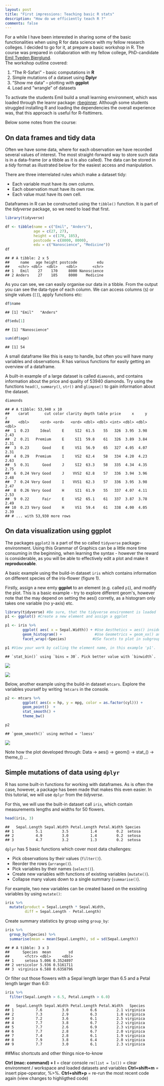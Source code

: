 ```yaml
---
layout: post
title: "First impressions: Teaching basic R stats"
description: "How do we efficiently teach R ?"
comments: false
---
```


For a while I have been interested in sharing some of the basic functionalities when using R for data science with my fellow research colleges. I decided to go for it, at prepare a basic workshop in R. The course was prepared in collaboration with my fellow college, PhD-candidate [Emil Tveden Bjerglund](https://github.com/emiltb).
<br>
The workshop outline covered:

1. ”The R-Safari” - basic computations in **R**
2. Simple mutations of a dataset using **Dplyr**
3. ”Show me data” – plotting with **ggplot**
4. Load and ”wrangle” of datasets

To activate the students Emil build a small learning environment, which was loaded through the learnr package: [rbeginner](https://github.com/emiltb/rbeginner). Although some students struggled installing R and loading the dependencies the overall experience was, that this approach is useful for R-fisttimers.

Below some notes from the course:

## On data frames and tidy data
Often we have some data, where for each observation we have recorded several values of interest. The most straight-forward way to store such data is in a data-frame (or a tibble as it is also called). The data can be stored in a *tidy* format as illustrated below for the easiest access and manipulation.

There are three interrelated rules which make a dataset tidy:

* Each variable must have its own column.
* Each observation must have its own row.
* Each value must have its own cell.

Dataframes in R can be constructed using the `tibble()` function. It is part of the *tidyverse* package, so we need to load that first.


```r
library(tidyverse)

df <- tibble(name = c("Emil", "Anders"),
             age = c(27, 27),
             height = c(170, 185),
             postcode = c(8000, 8000),
             edu = c("Nanoscience", "Medicine"))
df
```

```
## # A tibble: 2 x 5
##     name   age height postcode         edu
##    <chr> <dbl>  <dbl>    <dbl>       <chr>
## 1   Emil    27    170     8000 Nanoscience
## 2 Anders    27    185     8000    Medicine
```

As you can see, we can easily organise our data in a tibble. From the output you can see the data-type of each column. We can access columns (`$`) or single values (`[]`), apply functions etc:


```r
df$name
```

```
## [1] "Emil"   "Anders"
```

```r
df$edu[1]
```

```
## [1] "Nanoscience"
```

```r
sum(df$age)
```

```
## [1] 54
```

A small dataframe like this is easy to handle, but often you will have many variables and observations. R has various functions for easily getting an overview of a dataframe.

A built-in example of a large dataset is called `diamonds`, and contains information about the price and quality of 53940 diamonds. Try using the functions `head()`, `summary()`, `str()` and `glimpse()` to gain information about the dataset.


```r
diamonds
```

```
## # A tibble: 53,940 x 10
##    carat       cut color clarity depth table price     x     y     z
##    <dbl>     <ord> <ord>   <ord> <dbl> <dbl> <int> <dbl> <dbl> <dbl>
##  1  0.23     Ideal     E     SI2  61.5    55   326  3.95  3.98  2.43
##  2  0.21   Premium     E     SI1  59.8    61   326  3.89  3.84  2.31
##  3  0.23      Good     E     VS1  56.9    65   327  4.05  4.07  2.31
##  4  0.29   Premium     I     VS2  62.4    58   334  4.20  4.23  2.63
##  5  0.31      Good     J     SI2  63.3    58   335  4.34  4.35  2.75
##  6  0.24 Very Good     J    VVS2  62.8    57   336  3.94  3.96  2.48
##  7  0.24 Very Good     I    VVS1  62.3    57   336  3.95  3.98  2.47
##  8  0.26 Very Good     H     SI1  61.9    55   337  4.07  4.11  2.53
##  9  0.22      Fair     E     VS2  65.1    61   337  3.87  3.78  2.49
## 10  0.23 Very Good     H     VS1  59.4    61   338  4.00  4.05  2.39
## # ... with 53,930 more rows
```

## On data visualization using ggplot
The packages `ggplot2` is a part of the so called `tidyverse` package-environment. Using this Grammar of Graphics can be a little more time consuming in the beginning, when learning the syntax - however the reward is considerable, as you will be able to effectively edit a plot and make it **reproduceable**.

A basic example using the build-in dataset `iris` which contains information on different species of the iris-flower (figure 1).

Firstly, assign a new emty **ggplot** to an element (e.g. called `p1`), and modify the plot. This is a basic example - try to explore different geom's, however note that the may depend on setting the aes() corretly, as a histogram only takes one variable (no y-axis) etc.




```r
library(tidyverse) #Be sure, that the tidyverse environment is loaded
p1 <- ggplot() #Create a new element and assign a ggplot

p1 <- iris %>%
        ggplot( aes( x = Sepal.Width)) + #Use Aesthetics = aes() inside a ggplot to define axis values, x = var.
        geom_histogram() +               #Use Geometrics = geom_xx() and add (+) it as a layer on the plot.
        facet_wrap(~Species)            #USe facets to plot in subgroups.

p1 #View your work by calling the element name, in this example 'p1'.                      
```

```
## `stat_bin()` using `bins = 30`. Pick better value with `binwidth`.
```

![](R_notes_files/figure-html/unnamed-chunk-3-1.png)<!-- -->

![](/R/iris.png)

Below, another example using the build-in dataset `mtcars`. Explore the variables yourself by writing `?mtcars` in the console.


```r
p2 <- mtcars %>%
        ggplot( aes(x = hp, y = mpg, color = as.factor(cyl))) +
        geom_point()  +
        stat_smooth() +
        theme_bw()

p2
```

```
## `geom_smooth()` using method = 'loess'
```

![](R_notes_files/figure-html/unnamed-chunk-4-1.png)<!-- -->

Note how the plot developed through: Data -> aes() -> geom() -> stat_() -> theme_() ...

## Simple mutations of data using `dplyr`
R has some built-in functions for working with dataframes. As is often the case, however, a package has been made that makes this even easier. In this tutorial, we will use `dplyr` from the *tidyverse*.

For this, we will use the built-in dataset call `iris`, which contain measurements lengths and widths for 50 flowers.


```r
head(iris, 3)
```

```
##   Sepal.Length Sepal.Width Petal.Length Petal.Width Species
## 1          5.1         3.5          1.4         0.2  setosa
## 2          4.9         3.0          1.4         0.2  setosa
## 3          4.7         3.2          1.3         0.2  setosa
```

`dplyr` has 5 basic functions which cover most data challenges:

* Pick observations by their values (`filter()`).
* Reorder the rows (`arrange()`).
* Pick variables by their names (`select()`).
* Create new variables with functions of existing variables (`mutate()`).
* Collapse many values down to a single summary (`summarise()`).

For example, two new variables can be created based on the exsisting variables by using `mutate()`:

```r
iris %>%
  mutate(product = Sepal.Length * Sepal.Width,
         diff = Sepal.Length - Petal.Length)
```

Create summary statistics by group using `group_by`:

```r
iris %>%
  group_by(Species) %>%
  summarise(mean = mean(Sepal.Length), sd = sd(Sepal.Length))
```

```
## # A tibble: 3 x 3
##      Species  mean        sd
##       <fctr> <dbl>     <dbl>
## 1     setosa 5.006 0.3524897
## 2 versicolor 5.936 0.5161711
## 3  virginica 6.588 0.6358796
```

Or filter out those flowers with a Sepal length larger than 6.5 and a Petal length larger than 6.0:


```r
iris %>%
  filter(Sepal.Length > 6.5, Petal.Length > 6.0)
```

```
##   Sepal.Length Sepal.Width Petal.Length Petal.Width   Species
## 1          7.6         3.0          6.6         2.1 virginica
## 2          7.3         2.9          6.3         1.8 virginica
## 3          7.2         3.6          6.1         2.5 virginica
## 4          7.7         3.8          6.7         2.2 virginica
## 5          7.7         2.6          6.9         2.3 virginica
## 6          7.7         2.8          6.7         2.0 virginica
## 7          7.4         2.8          6.1         1.9 virginica
## 8          7.9         3.8          6.4         2.0 virginica
## 9          7.7         3.0          6.1         2.3 virginica
```


##Misc shortcuts and other things nice-to-know

**Ctrl (mac: command) + l** = clear console
`rm(list = ls())` = clear environment / workspace and loaded datasets and variables
**Ctrl+shift+m** = insert pipe-operator, %>%.
**Ctrl+shift+p** = re-run the most recent code again (view changes to highligthed code)
